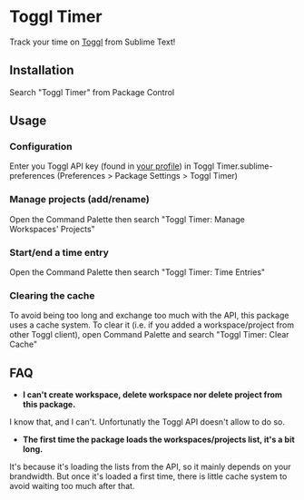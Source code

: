 # Toggl Timer

Track your time on [Toggl](https://www.toggl.com/) from Sublime Text!

## Installation

Search "Toggl Timer" from Package Control

## Usage

### Configuration

Enter you Toggl API key (found in [your profile](https://www.toggl.com/user/edit)) in Toggl Timer.sublime-preferences (Preferences > Package Settings > Toggl Timer)

### Manage projects (add/rename)

Open the Command Palette then search "Toggl Timer: Manage Workspaces' Projects"

### Start/end a time entry

Open the Command Palette then search "Toggl Timer: Time Entries"

### Clearing the cache

To avoid being too long and exchange too much with the API, this package uses a cache system. To clear it (i.e. if you added a workspace/project from other Toggl client), open Command Palette and search "Toggl Timer: Clear Cache"

## FAQ

* __I can't create workspace, delete workspace nor delete project from this package.__

I know that, and I can't. Unfortunatly the Toggl API doesn't allow to do so.

* __The first time the package loads the workspaces/projects list, it's a bit long.__

It's because it's loading the lists from the API, so it mainly depends on your brandwidth. But once it's loaded a first time, there is little cache system to avoid waiting too much after that.